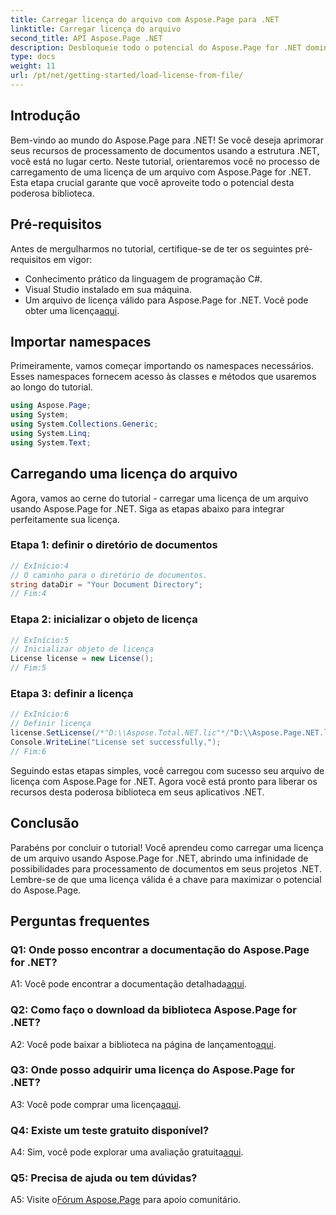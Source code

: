 ```yaml
---
title: Carregar licença do arquivo com Aspose.Page para .NET
linktitle: Carregar licença do arquivo
second_title: API Aspose.Page .NET
description: Desbloqueie todo o potencial do Aspose.Page for .NET dominando a arte de carregar licenças de arquivos. Eleve seus recursos de processamento de documentos de maneira integrada.
type: docs
weight: 11
url: /pt/net/getting-started/load-license-from-file/
---
```

## Introdução

Bem-vindo ao mundo do Aspose.Page para .NET! Se você deseja aprimorar seus recursos de processamento de documentos usando a estrutura .NET, você está no lugar certo. Neste tutorial, orientaremos você no processo de carregamento de uma licença de um arquivo com Aspose.Page for .NET. Esta etapa crucial garante que você aproveite todo o potencial desta poderosa biblioteca.

## Pré-requisitos

Antes de mergulharmos no tutorial, certifique-se de ter os seguintes pré-requisitos em vigor:

- Conhecimento prático da linguagem de programação C#.
- Visual Studio instalado em sua máquina.
-  Um arquivo de licença válido para Aspose.Page for .NET. Você pode obter uma licença[aqui](https://purchase.aspose.com/buy).

## Importar namespaces

Primeiramente, vamos começar importando os namespaces necessários. Esses namespaces fornecem acesso às classes e métodos que usaremos ao longo do tutorial.

```csharp
using Aspose.Page;
using System;
using System.Collections.Generic;
using System.Linq;
using System.Text;
```

## Carregando uma licença do arquivo

Agora, vamos ao cerne do tutorial - carregar uma licença de um arquivo usando Aspose.Page for .NET. Siga as etapas abaixo para integrar perfeitamente sua licença.

### Etapa 1: definir o diretório de documentos

```csharp
// ExInício:4
// O caminho para o diretório de documentos.
string dataDir = "Your Document Directory";
// Fim:4
```

### Etapa 2: inicializar o objeto de licença

```csharp
// ExInício:5
// Inicializar objeto de licença
License license = new License();
// Fim:5
```

### Etapa 3: definir a licença

```csharp
// ExInício:6
// Definir licença
license.SetLicense(/*"D:\\Aspose.Total.NET.lic"*/"D:\\Aspose.Page.NET.lic");
Console.WriteLine("License set successfully.");
// Fim:6
```

Seguindo estas etapas simples, você carregou com sucesso seu arquivo de licença com Aspose.Page for .NET. Agora você está pronto para liberar os recursos desta poderosa biblioteca em seus aplicativos .NET.

## Conclusão

Parabéns por concluir o tutorial! Você aprendeu como carregar uma licença de um arquivo usando Aspose.Page for .NET, abrindo uma infinidade de possibilidades para processamento de documentos em seus projetos .NET. Lembre-se de que uma licença válida é a chave para maximizar o potencial do Aspose.Page.


## Perguntas frequentes

### Q1: Onde posso encontrar a documentação do Aspose.Page for .NET?

 A1: Você pode encontrar a documentação detalhada[aqui](https://reference.aspose.com/page/net/).

### Q2: Como faço o download da biblioteca Aspose.Page for .NET?

 A2: Você pode baixar a biblioteca na página de lançamento[aqui](https://releases.aspose.com/page/net/).

### Q3: Onde posso adquirir uma licença do Aspose.Page for .NET?

 A3: Você pode comprar uma licença[aqui](https://purchase.aspose.com/buy).

### Q4: Existe um teste gratuito disponível?

 A4: Sim, você pode explorar uma avaliação gratuita[aqui](https://releases.aspose.com/).

### Q5: Precisa de ajuda ou tem dúvidas? 

 A5: Visite o[Fórum Aspose.Page](https://forum.aspose.com/c/page/39) para apoio comunitário.